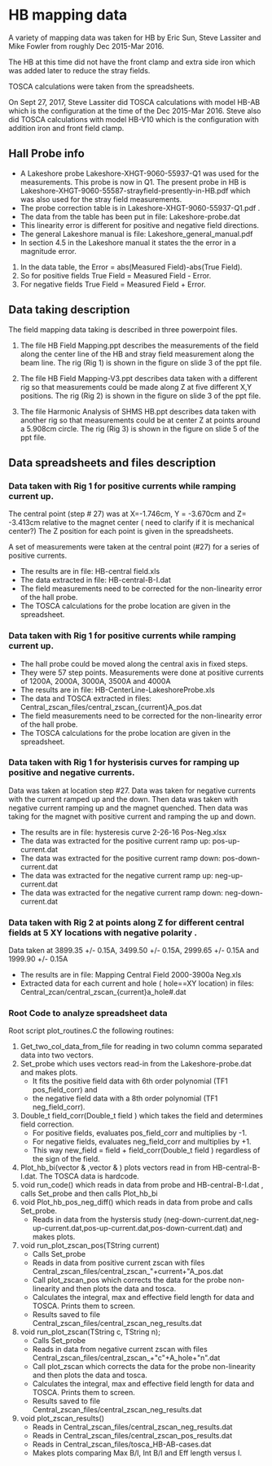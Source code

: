 HB mapping data
================

A variety of mapping data was taken for HB by Eric Sun, Steve Lassiter 
and Mike Fowler from roughly Dec 2015-Mar 2016.

The HB at this time did not have the front clamp and extra side iron which was added later to reduce the
stray fields.

TOSCA calculations were taken from the spreadsheets.

On Sept 27, 2017, Steve Lassiter did TOSCA calculations with model HB-AB which is the configuration at the time
of the Dec 2015-Mar 2016. Steve also did TOSCA calculations with model HB-V10 which is the configuration with addition iron
and front field clamp.

## Hall Probe info

  * A Lakeshore probe Lakeshore-XHGT-9060-55937-Q1 was used for the measurements. This probe is now in Q1.
  The present probe in HB is Lakeshore-XHGT-9060-55587-strayfield-presently-in-HB.pdf which
  was also used for the stray field measurements.
  * The probe correction table is in Lakeshore-XHGT-9060-55937-Q1.pdf .
  * The data from the table has been put in file: Lakeshore-probe.dat
  * This linearity error is different for positive and negative field directions. 
  * The general Lakeshore manual is file: Lakeshore_general_manual.pdf
  * In section 4.5 in the Lakeshore manual it states the the error in a magnitude error.
  1. In the data table, the Error = abs(Measured Field)-abs(True Field). 
  2. So for positive fields True Field = Measured Field - Error. 
  3. For negative fields True Field = Measured Field + Error.

## Data taking description

The field mapping data taking is described in three powerpoint files.

1. The file HB Field Mapping.ppt describes the measurements of the field
along the center line of the HB and stray field measurement along the beam line.
The rig (Rig 1) is shown in the  figure on slide 3 of the ppt file. 

2. The file HB Field Mapping-V3.ppt describes data taken with a different rig
so that measurements could be made along Z at five different X,Y positions.
The rig  (Rig 2) is shown in the  figure on slide 3 of the ppt file. 

3. The file Harmonic Analysis of SHMS HB.ppt describes data taken with another rig
so that measurements could be at center Z at points around a 5.908cm circle.
The rig  (Rig 3) is shown in the  figure on slide 5 of the ppt file.

## Data spreadsheets and files description

### Data taken with Rig 1 for positive currents while ramping current up.

 The central point (step # 27) was 
at X=-1.746cm, Y = -3.670cm and Z= -3.413cm 
relative to the magnet center ( need to clarify if it is mechanical center?)
The Z position for each point is given in the spreadsheets.

A set of measurements were taken at the central point (#27) for a series of positive currents. 
* The results are in file: HB-central field.xls
* The data extracted in file: HB-central-B-I.dat
* The field measurements need to be corrected for the non-linearity error of the hall probe.
* The TOSCA calculations for the probe location are given in the spreadsheet.


### Data taken with Rig 1 for positive currents while ramping current up.

* The hall probe could be moved along the central axis in fixed steps.
* They were 57 step points. Measurements were done at positive currents of 1200A, 2000A, 3000A, 3500A and 4000A
* The results are in file: HB-CenterLine-LakeshoreProbe.xls
* The data and TOSCA extracted in files: Central_zscan_files/central_zscan_{current}A_pos.dat
* The field measurements need to be corrected for the non-linearity error of the hall probe.
* The TOSCA calculations for the probe location are given in the spreadsheet.



### Data taken with Rig 1 for hysterisis curves for ramping up positive and negative currents.

Data was taken  at location step #27. Data was taken
for  negative  currents with the current ramped up
and the down. Then data was taken with negative current ramping up and the magnet quenched.
Then data was taking for the magnet with positive current and ramping the up and down.

  * The results are in file: hysteresis curve 2-26-16 Pos-Neg.xlsx
  * The data was extracted for the positive current ramp up: pos-up-current.dat
  * The data was extracted for the positive current ramp down: pos-down-current.dat
  * The data was extracted for the negative current ramp up: neg-up-current.dat
  * The data was extracted for the negative current ramp down: neg-down-current.dat

### Data taken with Rig 2 at points along Z for different central fields at 5 XY locations with negative polarity .

Data taken at 3899.35 +/- 0.15A, 3499.50 +/- 0.15A, 2999.65 +/- 0.15A and 1999.90 +/- 0.15A

  * The results are in file: Mapping Central Field 2000-3900a Neg.xls
  * Extracted data for each current and hole ( hole==XY location) in files: Central_zcan/central_zscan_{current}a_hole#.dat

### Root Code to analyze spreadsheet data
Root script plot_routines.C the following routines:
1. Get_two_col_data_from_file for reading in two column comma separated data into two vectors.
2. Set_probe which uses vectors read-in from the Lakeshore-probe.dat and makes plots. 
   * It fits the positive field data with 6th order polynomial (TF1 pos_field_corr) and 
   * the negative field data with a 8th order polynomial (TF1 neg_field_corr). 
3. Double_t field_corr(Double_t field ) which takes the field and determines field correction. 
   * For positive fields, evaluates pos_field_corr and multiplies by -1.
   * For negative fields, evaluates neg_field_corr and multiplies by +1.
   * This way new_field = field + field_corr(Double_t field ) regardless of the sign of the field.
4. Plot_hb_bi(vector<double> & ,vector<double> & ) plots vectors read in from HB-central-B-I.dat. The TOSCA data is hardcode. 
5. void run_code() which reads in data from probe and HB-central-B-I.dat , calls Set_probe and then calls Plot_hb_bi
6. void Plot_hb_pos_neg_diff() which reads in data from probe and calls Set_probe. 
   * Reads in data from the hystersis study (neg-down-current.dat,neg-up-current.dat,pos-up-current.dat,pos-down-current.dat) and makes plots.
7. void run_plot_zscan_pos(TString current)
   * Calls Set_probe 
   * Reads in data from positive current zscan with files Central_zscan_files/central_zscan_"+current+"A_pos.dat
   * Call plot_zscan_pos which corrects the data for the probe non-linearity and then plots the data and tosca.
   * Calculates the integral, max and effective field length for data and TOSCA. Prints them to screen.
   * Results saved to file Central_zscan_files/central_zscan_neg_results.dat
8. void run_plot_zscan(TString c, TString n);
   * Calls Set_probe
   * Reads in data from negative current zscan with files Central_zscan_files/central_zscan_+"c"+A_hole+"n".dat
   * Call plot_zscan which corrects the data for the probe non-linearity and then plots the data and tosca.
   * Calculates the integral, max and effective field length for data and TOSCA. Prints them to screen.
   * Results saved to file Central_zscan_files/central_zscan_neg_results.dat
9. void plot_zscan_results()
   * Reads in Central_zscan_files/central_zscan_neg_results.dat
   * Reads in Central_zscan_files/central_zscan_pos_results.dat
   * Reads in Central_zscan_files/tosca_HB-AB-cases.dat  
   * Makes plots comparing Max B/I, Int B/I and Eff length versus I.



 



